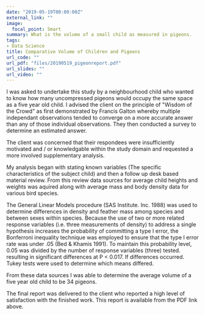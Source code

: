 ```yaml
---
date: "2019-05-19T00:00:00Z"
external_link: ""
image:
  focal_point: Smart
summary: What is the volume of a small child as measured in pigeons.
tags:
- Data Science
title: Comparative Volume of Children and Pigeons
url_code: ""
url_pdf: "files/20190519_pigeonreport.pdf"
url_slides: ""
url_video: ""
---
```


I was asked to undertake this study by a neighbourhood child who wanted to know how many uncompressed pigeons would occupy the same space as a five year old child. I advised the client on the principle of "Wisdom of the Crowd" as first demonstrated by Francis Galton whereby multiple independant observations tended to converge on a more accurate answer than any of those individual observations. They then conducted a survey to determine an estimated answer.

The client was concerned that their respondees were insufficiently motivated and / or knowledgable within the study domain and requested a more involved supplementary analysis.

My analysis began with stating known variables (The specific characteristics of the subject child) and then a follow up desk based material review. From this review data sources for average child heights and weights was aquired along with average mass and body density data for various bird species.

The  General Linear Models procedure (SAS Institute. Inc. 1988) was used to determine differences in density and feather mass among species and between sexes within species. Because the use of two or more related response variables (i.e. three measurements of density) to address a single hypothesis increases the probability of committing a type I error, the Bonferroni inequality technique was employed to ensure that the type I error rate was  under .05 (Bed & Khamis 1991). To maintain this probability level, 0.05 was divided by the number of response variables (three) tested. resulting in significant differences at P < 0.017. If differences occurred. Tukey tests were used to determine which means differed.

From these data sources I was able to determine the average volume of a five year old child to be 34 pigeons.

The final report was delivered to the client who reported a high level of satisfaction with the finished work. This report is available from the PDF link above.